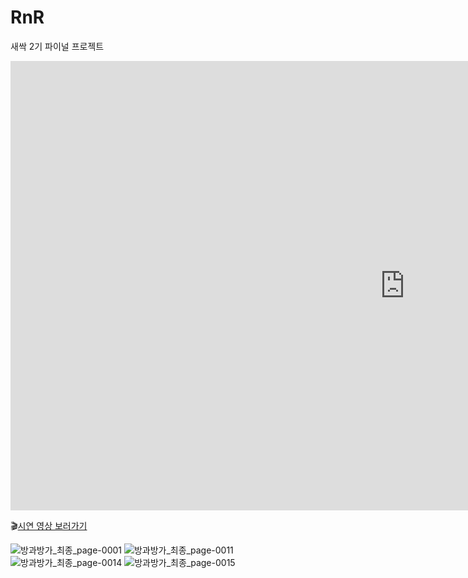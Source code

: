 # RnR  
새싹 2기 파이널 프로젝트   

<iframe width="1261" height="719" src="https://www.youtube.com/embed/pmS2YcSLx-E" title="룸앤하이 프로젝트 소개영상" frameborder="0" allow="accelerometer; autoplay; clipboard-write; encrypted-media; gyroscope; picture-in-picture; web-share" referrerpolicy="strict-origin-when-cross-origin" allowfullscreen></iframe> 


🎬[시연 영상 보러가기](https://www.youtube.com/watch?v=pmS2YcSLx-E)

![방과방가_최종_page-0001](https://github.com/Solxcero/RnR/assets/99321739/89ccf8e4-c77f-4244-bbdc-7be393d5843f)
![방과방가_최종_page-0011](https://github.com/Solxcero/RnR/assets/99321739/f54475ff-25af-48d2-999a-b09850a0b54d)
![방과방가_최종_page-0014](https://github.com/Solxcero/RnR/assets/99321739/7213cd9d-8029-4883-8c47-8127a2239dad)
![방과방가_최종_page-0015](https://github.com/Solxcero/RnR/assets/99321739/9ae5d6e9-40a8-40f7-a8d6-36dd0aa57631)
